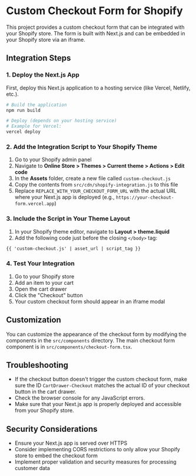 # Custom Checkout Form for Shopify

This project provides a custom checkout form that can be integrated with your Shopify store. The form is built with Next.js and can be embedded in your Shopify store via an iframe.

## Integration Steps

### 1. Deploy the Next.js App

First, deploy this Next.js application to a hosting service (like Vercel, Netlify, etc.).

```bash
# Build the application
npm run build

# Deploy (depends on your hosting service)
# Example for Vercel:
vercel deploy
```

### 2. Add the Integration Script to Your Shopify Theme

1. Go to your Shopify admin panel
2. Navigate to **Online Store > Themes > Current theme > Actions > Edit code**
3. In the **Assets** folder, create a new file called `custom-checkout.js`
4. Copy the contents from `src/cdn/shopify-integration.js` to this file
5. Replace `REPLACE_WITH_YOUR_CHECKOUT_FORM_URL` with the actual URL where your Next.js app is deployed (e.g., `https://your-checkout-form.vercel.app`)

### 3. Include the Script in Your Theme Layout

1. In your Shopify theme editor, navigate to **Layout > theme.liquid**
2. Add the following code just before the closing `</body>` tag:

```html
{{ 'custom-checkout.js' | asset_url | script_tag }}
```

### 4. Test Your Integration

1. Go to your Shopify store
2. Add an item to your cart
3. Open the cart drawer
4. Click the "Checkout" button
5. Your custom checkout form should appear in an iframe modal

## Customization

You can customize the appearance of the checkout form by modifying the components in the `src/components` directory. The main checkout form component is in `src/components/checkout-form.tsx`.

## Troubleshooting

- If the checkout button doesn't trigger the custom checkout form, make sure the ID `CartDrawer-Checkout` matches the actual ID of your checkout button in the cart drawer.
- Check the browser console for any JavaScript errors.
- Make sure that your Next.js app is properly deployed and accessible from your Shopify store.

## Security Considerations

- Ensure your Next.js app is served over HTTPS
- Consider implementing CORS restrictions to only allow your Shopify store to embed the checkout form
- Implement proper validation and security measures for processing customer data
